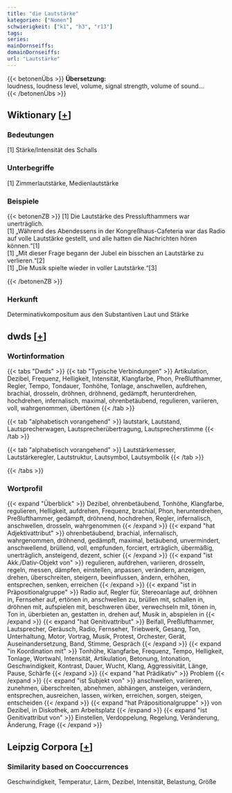 ```yaml
---
title: "die Lautstärke"
kategorien: ["Nomen"]
schwierigkeit: ["k1", "h3", "r13"]
tags:
series:
mainDornseiffs:
domainDornseiffs:
url: "Lautstärke"
---
```


{{< betonenÜbs >}}
**Übersetzung:**  
loudness, loudness level, volume, signal strength, volume  of sound...  
{{< /betonenÜbs >}}

## Wiktionary [[+](https://de.wiktionary.org/wiki/Lautstärke)]

### Bedeutungen
[1] Stärke/Intensität des Schalls  

### Unterbegriffe
[1] Zimmerlautstärke, Medienlautstärke  

### Beispiele
{{< betonenZB >}}
[1] Die Lautstärke des Presslufthammers war unerträglich.  
[1] „Während des Abendessens in der Kongreßhaus-Cafeteria war das Radio auf volle Lautstärke gestellt, und alle hatten die Nachrichten hören können.“[1]  
[1] „Mit dieser Frage begann der Jubel ein bisschen an Lautstärke zu verlieren.“[2]  
[1] „Die Musik spielte wieder in voller Lautstärke.“[3]  

{{< /betonenZB >}}
### Herkunft
Determinativkompositum aus den Substantiven Laut und Stärke  



## dwds [[+](https://www.dwds.de/wb/Lautstärke)]

### Wortinformation
{{< tabs "Dwds" >}}
{{< tab "Typische Verbindungen" >}}
Artikulation, Dezibel, Frequenz, Helligkeit, Intensität, Klangfarbe, Phon, Preßlufthammer, Regler, Tempo, Tondauer, Tonhöhe, Tonlage, anschwellen, aufdrehen, brachial, drosseln, dröhnen, dröhnend, gedämpft, herunterdrehen, hochdrehen, infernalisch, maximal, ohrenbetäubend, regulieren, variieren, voll, wahrgenommen, übertönen
{{< /tab >}}

{{< tab "alphabetisch vorangehend" >}}
lautstark, Lautstand, Lautsprecherwagen, Lautsprecherübertragung, Lautsprecherstimme
{{< /tab >}}

{{< tab "alphabetisch vorangehend" >}}
Lautstärkemesser, Lautstärkeregler, Lautstruktur, Lautsymbol, Lautsymbolik
{{< /tab >}}

{{< /tabs >}}

### Wortprofil
{{< expand "Überblick" >}} Dezibel, ohrenbetäubend, Tonhöhe, Klangfarbe, regulieren, Helligkeit, aufdrehen, Frequenz, brachial, Phon, herunterdrehen, Preßlufthammer, gedämpft, dröhnend, hochdrehen, Regler, infernalisch, anschwellen, drosseln, wahrgenommen {{< /expand >}}
{{< expand "hat Adjektivattribut" >}} ohrenbetäubend, brachial, infernalisch, wahrgenommen, dröhnend, gedämpft, maximal, betäubend, unvermindert, anschwellend, brüllend, voll, empfunden, forciert, erträglich, übermäßig, unerträglich, ansteigend, dezent, schier {{< /expand >}}
{{< expand "ist Akk./Dativ-Objekt von" >}} regulieren, aufdrehen, variieren, drosseln, regeln, messen, dämpfen, einstellen, anpassen, verändern, anzeigen, drehen, überschreiten, steigern, beeinflussen, ändern, erhöhen, entsprechen, senken, erreichen {{< /expand >}}
{{< expand "ist in Präpositionalgruppe" >}} Radio auf, Regler für, Stereoanlage auf, dröhnen in, Fernseher auf, ertönen in, anschwellen zu, brüllen mit, schallen in, dröhnen mit, aufspielen mit, beschweren über, verwechseln mit, tönen in, Ton in, überbieten an, gestatten in, drehen auf, Musik in, abspielen in {{< /expand >}}
{{< expand "hat Genitivattribut" >}} Beifall, Preßlufthammer, Lautsprecher, Geräusch, Radio, Fernseher, Triebwerk, Gesang, Ton, Unterhaltung, Motor, Vortrag, Musik, Protest, Orchester, Gerät, Auseinandersetzung, Band, Stimme, Gespräch {{< /expand >}}
{{< expand "in Koordination mit" >}} Tonhöhe, Klangfarbe, Frequenz, Tempo, Helligkeit, Tonlage, Wortwahl, Intensität, Artikulation, Betonung, Intonation, Geschwindigkeit, Kontrast, Dauer, Wucht, Klang, Aggressivität, Länge, Pause, Schärfe {{< /expand >}}
{{< expand "hat Prädikativ" >}} Problem {{< /expand >}}
{{< expand "ist Subjekt von" >}} anschwellen, variieren, zunehmen, überschreiten, abnehmen, abhängen, ansteigen, verändern, entsprechen, ausreichen, lassen, wirken, erreichen, sorgen, steigen, entscheiden {{< /expand >}}
{{< expand "hat Präpositionalgruppe" >}} von Dezibel, in Diskothek, am Arbeitsplatz {{< /expand >}}
{{< expand "ist Genitivattribut von" >}} Einstellen, Verdoppelung, Regelung, Veränderung, Änderung, Frage {{< /expand >}}

## Leipzig Corpora [[+](https://corpora.uni-leipzig.de/en/res?word=Lautstärke&corpusId=deu_newscrawl-public_2018)]


### Similarity based on Cooccurrences
Geschwindigkeit, Temperatur, Lärm, Dezibel, Intensität, Belastung, Größe

